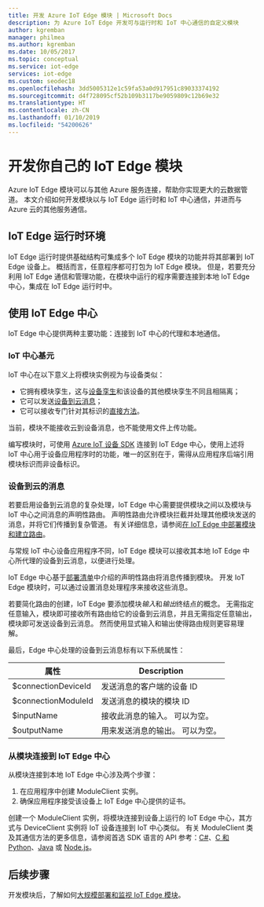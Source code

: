 ```yaml
---
title: 开发 Azure IoT Edge 模块 | Microsoft Docs
description: 为 Azure IoT Edge 开发可与运行时和 IoT 中心通信的自定义模块
author: kgremban
manager: philmea
ms.author: kgremban
ms.date: 10/05/2017
ms.topic: conceptual
ms.service: iot-edge
services: iot-edge
ms.custom: seodec18
ms.openlocfilehash: 3dd5005312e1c59fa53a0d917951c89033374192
ms.sourcegitcommit: d4f728095cf52b109b3117be9059809c12b69e32
ms.translationtype: HT
ms.contentlocale: zh-CN
ms.lasthandoff: 01/10/2019
ms.locfileid: "54200626"
---
```

# <a name="develop-your-own-iot-edge-modules"></a>开发你自己的 IoT Edge 模块

Azure IoT Edge 模块可以与其他 Azure 服务连接，帮助你实现更大的云数据管道。 本文介绍如何开发模块以与 IoT Edge 运行时和 IoT 中心通信，并进而与 Azure 云的其他服务通信。 

## <a name="iot-edge-runtime-environment"></a>IoT Edge 运行时环境
IoT Edge 运行时提供基础结构可集成多个 IoT Edge 模块的功能并将其部署到 IoT Edge 设备上。 概括而言，任意程序都可打包为 IoT Edge 模块。 但是，若要充分利用 IoT Edge 通信和管理功能，在模块中运行的程序需要连接到本地 IoT Edge 中心，集成在 IoT Edge 运行时中。

## <a name="using-the-iot-edge-hub"></a>使用 IoT Edge 中心
IoT Edge 中心提供两种主要功能：连接到 IoT 中心的代理和本地通信。

### <a name="iot-hub-primitives"></a>IoT 中心基元
IoT 中心在以下意义上将模块实例视为与设备类似：

* 它拥有模块孪生，这与[设备孪生](../iot-hub/iot-hub-devguide-device-twins.md)和该设备的其他模块孪生不同且相隔离；
* 它可以发送[设备到云消息](../iot-hub/iot-hub-devguide-messaging.md)；
* 它可以接收专门针对其标识的[直接方法](../iot-hub/iot-hub-devguide-direct-methods.md)。

当前，模块不能接收云到设备消息，也不能使用文件上传功能。

编写模块时，可使用 [Azure IoT 设备 SDK](../iot-hub/iot-hub-devguide-sdks.md) 连接到 IoT Edge 中心，使用上述将 IoT 中心用于设备应用程序时的功能，唯一的区别在于，需得从应用程序后端引用模块标识而非设备标识。

### <a name="device-to-cloud-messages"></a>设备到云的消息
若要启用设备到云消息的复杂处理，IoT Edge 中心需要提供模块之间以及模块与 IoT 中心之间消息的声明性路由。 声明性路由允许模块拦截并处理其他模块发送的消息，并将它们传播到复杂管道。 有关详细信息，请参阅[在 IoT Edge 中部署模块和建立路由](module-composition.md)。

与常规 IoT 中心设备应用程序不同，IoT Edge 模块可以接收其本地 IoT Edge 中心所代理的设备到云消息，以便进行处理。

IoT Edge 中心基于[部署清单](module-composition.md)中介绍的声明性路由将消息传播到模块。 开发 IoT Edge 模块时，可以通过设置消息处理程序来接收这些消息。

若要简化路由的创建，IoT Edge 要添加模块*输入*和*输出*终结点的概念。 无需指定任意输入，模块即可接收所有路由给它的设备到云消息，并且无需指定任意输出，模块即可发送设备到云消息。 然而使用显式输入和输出使得路由规则更容易理解。 

最后，Edge 中心处理的设备到云消息标有以下系统属性：

| 属性 | Description |
| -------- | ----------- |
| $connectionDeviceId | 发送消息的客户端的设备 ID |
| $connectionModuleId | 发送消息的模块的模块 ID |
| $inputName | 接收此消息的输入。 可以为空。 |
| $outputName | 用来发送消息的输出。 可以为空。 |

### <a name="connecting-to-iot-edge-hub-from-a-module"></a>从模块连接到 IoT Edge 中心
从模块连接到本地 IoT Edge 中心涉及两个步骤： 
1. 在应用程序中创建 ModuleClient 实例。
2. 确保应用程序接受该设备上 IoT Edge 中心提供的证书。

创建一个 ModuleClient 实例，将模块连接到设备上运行的 IoT Edge 中心，其方式与 DeviceClient 实例将 IoT 设备连接到 IoT 中心类似。 有关 ModuleClient 类及其通信方法的更多信息，请参阅首选 SDK 语言的 API 参考：[C#](https://docs.microsoft.com/dotnet/api/microsoft.azure.devices.client.moduleclient?view=azure-dotnet)、[C 和 Python](https://docs.microsoft.com/azure/iot-hub/iot-c-sdk-ref/iothub-module-client-h)、[Java](https://docs.microsoft.com/java/api/com.microsoft.azure.sdk.iot.device.moduleclient?view=azure-java-stable) 或 [Node.js](https://docs.microsoft.com/javascript/api/azure-iot-device/moduleclient?view=azure-node-latest)。


## <a name="next-steps"></a>后续步骤

开发模块后，了解如何[大规模部署和监视 IoT Edge 模块](how-to-deploy-monitor.md)。

